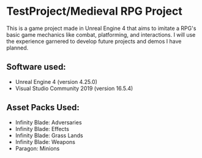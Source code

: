 # TestProject/Medieval RPG Project

 This is a game project made in Unreal Engine 4 that aims to imitate a RPG's basic game mechanics like combat, platforming, and interactions. I will use the experience garnered to develop future projects and demos I have planned. 

## Software used:
  - Unreal Engine 4 (version 4.25.0)
  - Visual Studio Community 2019 (version 16.5.4)
 
## Asset Packs Used:
  - Infinity Blade: Adversaries
  - Infinity Blade: Effects
  - Infinity Blade: Grass Lands
  - Infinity Blade: Weapons
  - Paragon: Minions
  
  
